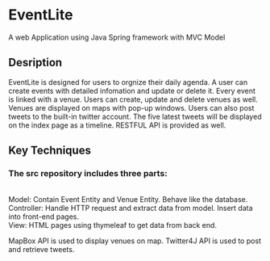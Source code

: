 # EventLite
A web Application using Java Spring framework with MVC Model

## Desription 
EventLite is designed for users to orgnize their daily agenda. A user can create events with detailed infomation and update or delete it. Every event is linked with a venue. Users can create, update and delete venues as well. Venues are displayed on maps with pop-up windows. Users can also post tweets to the built-in twitter account. The five latest tweets will be displayed on the index page as a timeline. RESTFUL API is provided as well.
 
## Key Techniques
### The src repository includes three parts:
</br>Model: Contain Event Entity and Venue Entity. Behave like the database.
</br>Controller: Handle HTTP request and extract data from model. Insert data into front-end pages.
</br>View: HTML pages using thymeleaf to get data from back end.

MapBox API is used to display venues on map. Twitter4J API is used to post and retrieve tweets.
